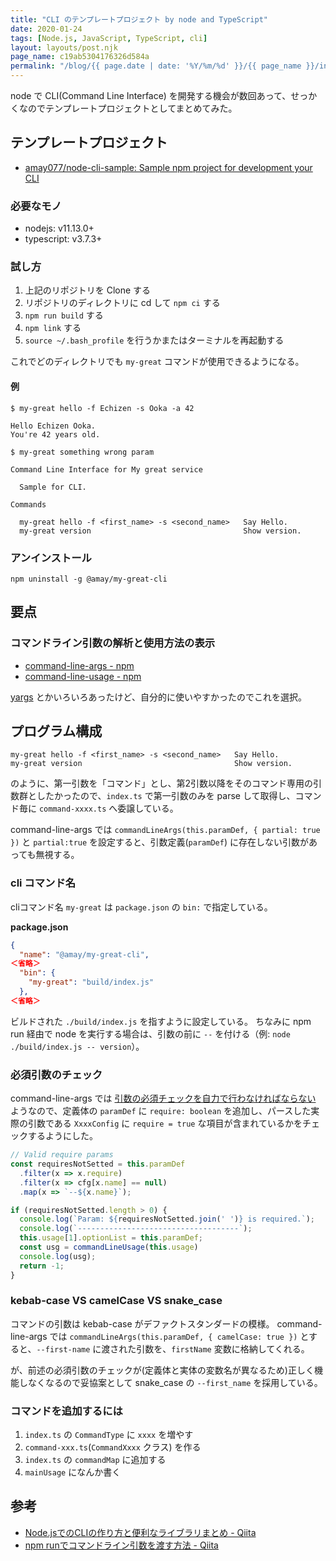 ```yaml
---
title: "CLI のテンプレートプロジェクト by node and TypeScript"
date: 2020-01-24
tags: [Node.js, JavaScript, TypeScript, cli]
layout: layouts/post.njk
page_name: c19ab5304176326d584a
permalink: "/blog/{{ page.date | date: '%Y/%m/%d' }}/{{ page_name }}/index.html"
---
```

node で CLI(Command Line Interface) を開発する機会が数回あって、せっかくなのでテンプレートプロジェクトとしてまとめてみた。
<!--more-->

## テンプレートプロジェクト

* [amay077/node-cli-sample: Sample npm project for development your CLI](https://github.com/amay077/node-cli-sample)

### 必要なモノ

* nodejs: v11.13.0+
* typescript: v3.7.3+

### 試し方

1. 上記のリポジトリを Clone する
2. リポジトリのディレクトリに cd して ``npm ci`` する
3. ``npm run build`` する
4. ``npm link`` する
5. ``source ~/.bash_profile`` を行うかまたはターミナルを再起動する

これでどのディレクトリでも ``my-great`` コマンドが使用できるようになる。

#### 例

```
$ my-great hello -f Echizen -s Ooka -a 42

Hello Echizen Ooka.
You're 42 years old.
```

```
$ my-great something wrong param

Command Line Interface for My great service

  Sample for CLI.

Commands

  my-great hello -f <first_name> -s <second_name>   Say Hello.
  my-great version                                  Show version.
```

### アンインストール

```
npm uninstall -g @amay/my-great-cli
```

## 要点

### コマンドライン引数の解析と使用方法の表示

* [command-line-args - npm](https://www.npmjs.com/package/command-line-args)
* [command-line-usage - npm](https://www.npmjs.com/package/command-line-usage)

[yargs](https://www.npmjs.com/package/yargs) とかいろいろあったけど、自分的に使いやすかったのでこれを選択。

## プログラム構成

```
my-great hello -f <first_name> -s <second_name>   Say Hello.
my-great version                                  Show version.
```

のように、第一引数を「コマンド」とし、第2引数以降をそのコマンド専用の引数群としたかったので、``index.ts`` で第一引数のみを parse して取得し、コマンド毎に ``command-xxxx.ts`` へ委譲している。

command-line-args では ``commandLineArgs(this.paramDef, { partial: true })`` と ``partial:true`` を設定すると、引数定義(``paramDef``) に存在しない引数があっても無視する。


### cli コマンド名

cliコマンド名 ``my-great`` は ``package.json`` の ``bin:`` で指定している。

**package.json**

```json
{
  "name": "@amay/my-great-cli",
＜省略＞
  "bin": {
    "my-great": "build/index.js"
  },
＜省略＞
```

ビルドされた ``./build/index.js`` を指すように設定している。
ちなみに npm run 経由で node を実行する場合は、引数の前に ``--`` を付ける（例: ``node ./build/index.js -- version``）。


### 必須引数のチェック

command-line-args では [引数の必須チェックを自力で行わなければならない](https://github.com/75lb/command-line-args/wiki/Validation) ようなので、定義体の ``paramDef`` に ``require: boolean`` を追加し、パースした実際の引数である ``XxxxConfig`` に ``require = true`` な項目が含まれているかをチェックするようにした。

```typescript
// Valid require params
const requiresNotSetted = this.paramDef
  .filter(x => x.require)
  .filter(x => cfg[x.name] == null)
  .map(x => `--${x.name}`);

if (requiresNotSetted.length > 0) {
  console.log(`Param: ${requiresNotSetted.join(' ')} is required.`);
  console.log(`------------------------------------`);
  this.usage[1].optionList = this.paramDef;
  const usg = commandLineUsage(this.usage)
  console.log(usg);  
  return -1;
}
```

### kebab-case VS camelCase VS  snake_case

コマンドの引数は kebab-case がデファクトスタンダードの模様。
command-line-args では ``commandLineArgs(this.paramDef, { camelCase: true })`` とすると、``--first-name`` に渡された引数を、``firstName`` 変数に格納してくれる。

が、前述の必須引数のチェックが(定義体と実体の変数名が異なるため)正しく機能しなくなるので妥協案として snake_case の ``--first_name`` を採用している。


### コマンドを追加するには

1. ``index.ts`` の ``CommandType`` に ``xxxx`` を増やす
2. ``command-xxx.ts``(``CommandXxxx`` クラス) を作る
3. ``index.ts`` の ``commandMap`` に追加する
4. ``mainUsage`` になんか書く

## 参考

* [Node.jsでのCLIの作り方と便利なライブラリまとめ - Qiita](https://qiita.com/toshi-toma/items/ea76b8894e7771d47e10)
* [npm runでコマンドライン引数を渡す方法 - Qiita](https://qiita.com/qrusadorz/items/db042f65be95f34d6271)


